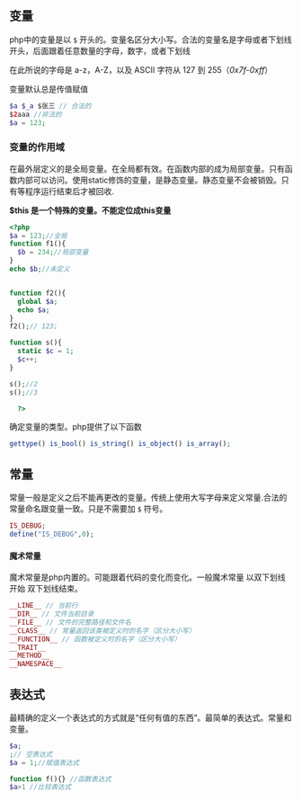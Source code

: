 ## 变量

php中的变量是以 `$` 开头的。变量名区分大小写。合法的变量名是字母或者下划线开头，后面跟着任意数量的字母，数字，或者下划线

在此所说的字母是 a-z，A-Z，以及 ASCII 字符从 127 到 255（*0x7f-0xff*）

变量默认总是传值赋值

```php
$a $_a $张三 // 合法的
$2aaa //非法的
$a = 123;
```



### 变量的作用域

在最外层定义的是全局变量。在全局都有效。在函数内部的成为局部变量。只有函数内部可以访问。使用static修饰的变量，是静态变量。静态变量不会被销毁。只有等程序运行结束后才被回收. 

**$this 是一个特殊的变量。不能定位成this变量**

```php
<?php 
$a = 123;//全局
function f1(){
  $b = 234;//局部变量
}
echo $b;//未定义


function f2(){
  global $a;
  echo $a;
}
f2();// 123;

function s(){
  static $c = 1;
  $c++;
}

s();//2
s();//3

  ?>
```



确定变量的类型。php提供了以下函数

```php
gettype() is_bool() is_string() is_object() is_array();
```

## 常量

常量一般是定义之后不能再更改的变量。传统上使用大写字母来定义常量.合法的常量命名跟变量一致。只是不需要加 `$` 符号。

```php
IS_DEBUG;
define("IS_DEBUG",0);
```

#### 魔术常量

魔术常量是php内置的。可能跟着代码的变化而变化。一般魔术常量 以双下划线开始 双下划线结束。

```php
__LINE__ // 当前行
__DIR__ // 文件当前目录
__FILE__ // 文件的完整路径和文件名
__CLASS__ // 常量返回该类被定义时的名字（区分大小写）
__FUNCTION__ // 函数被定义时的名字（区分大小写）
__TRAIT__
__METHOD__
__NAMESPACE__
```





## 表达式

最精确的定义一个表达式的方式就是“任何有值的东西”。最简单的表达式。常量和变量。

```php
$a;
;// 空表达式
$a = 1;//赋值表达式

function f(){} //函数表达式
$a>1 //比较表达式

```

